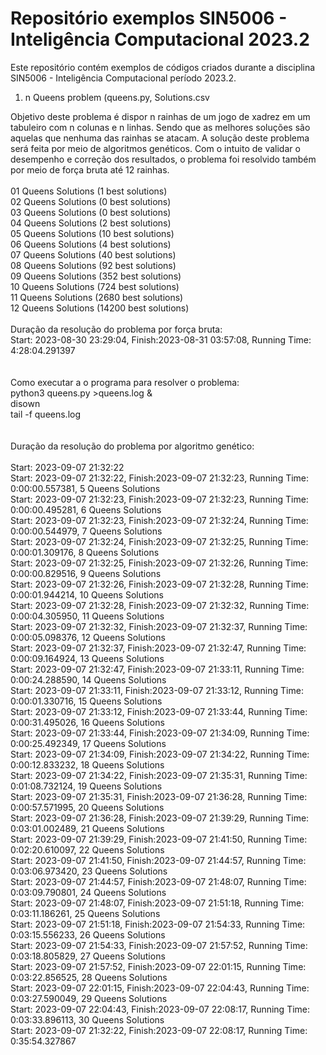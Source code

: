 # Repositório exemplos SIN5006 - Inteligência Computacional 2023.2

Este repositório contém exemplos de códigos criados durante a disciplina SIN5006 - Inteligência Computacional período 2023.2. 

1. n Queens problem (queens.py, Solutions.csv

Objetivo deste problema é dispor n rainhas de um jogo de xadrez em um tabuleiro com n colunas e n linhas. Sendo que as melhores soluções são aquelas que nenhuma das rainhas se atacam.
A solução deste problema será feita por meio de algoritmos genéticos. Com o intuito de validar o desempenho e correção dos resultados, o problema foi resolvido também por meio de força bruta até 12 rainhas. 
<br><br>
  01 Queens Solutions     (1 best solutions)<br>
  02 Queens Solutions     (0 best solutions)<br>
  03 Queens Solutions     (0 best solutions)<br>
  04 Queens Solutions     (2 best solutions)<br>
  05 Queens Solutions    (10 best solutions)<br>
  06 Queens Solutions     (4 best solutions)<br>
  07 Queens Solutions    (40 best solutions)<br>
  08 Queens Solutions    (92 best solutions)<br>
  09 Queens Solutions   (352 best solutions)<br>
  10 Queens Solutions   (724 best solutions)<br>
  11 Queens Solutions  (2680 best solutions)<br>
  12 Queens Solutions (14200 best solutions)<br>
<br>
Duração da resolução do problema por força bruta:<br>
Start: 2023-08-30 23:29:04, Finish:2023-08-31 03:57:08, Running Time: 4:28:04.291397<br>
<br><br>
Como executar a o programa para resolver o problema:<br>
python3 queens.py >queens.log & <br>
disown <br>
tail -f queens.log <br>
<br><br>
Duração da resolução do problema por algoritmo genético:<br><br>
Start: 2023-09-07 21:32:22<br>
Start: 2023-09-07 21:32:22, Finish:2023-09-07 21:32:23, Running Time: 0:00:00.557381, 5 Queens Solutions<br>
Start: 2023-09-07 21:32:23, Finish:2023-09-07 21:32:23, Running Time: 0:00:00.495281, 6 Queens Solutions<br>
Start: 2023-09-07 21:32:23, Finish:2023-09-07 21:32:24, Running Time: 0:00:00.544979, 7 Queens Solutions<br>
Start: 2023-09-07 21:32:24, Finish:2023-09-07 21:32:25, Running Time: 0:00:01.309176, 8 Queens Solutions<br>
Start: 2023-09-07 21:32:25, Finish:2023-09-07 21:32:26, Running Time: 0:00:00.829516, 9 Queens Solutions<br>
Start: 2023-09-07 21:32:26, Finish:2023-09-07 21:32:28, Running Time: 0:00:01.944214, 10 Queens Solutions<br>
Start: 2023-09-07 21:32:28, Finish:2023-09-07 21:32:32, Running Time: 0:00:04.305950, 11 Queens Solutions<br>
Start: 2023-09-07 21:32:32, Finish:2023-09-07 21:32:37, Running Time: 0:00:05.098376, 12 Queens Solutions<br>
Start: 2023-09-07 21:32:37, Finish:2023-09-07 21:32:47, Running Time: 0:00:09.164924, 13 Queens Solutions<br>
Start: 2023-09-07 21:32:47, Finish:2023-09-07 21:33:11, Running Time: 0:00:24.288590, 14 Queens Solutions<br>
Start: 2023-09-07 21:33:11, Finish:2023-09-07 21:33:12, Running Time: 0:00:01.330716, 15 Queens Solutions<br>
Start: 2023-09-07 21:33:12, Finish:2023-09-07 21:33:44, Running Time: 0:00:31.495026, 16 Queens Solutions<br>
Start: 2023-09-07 21:33:44, Finish:2023-09-07 21:34:09, Running Time: 0:00:25.492349, 17 Queens Solutions<br>
Start: 2023-09-07 21:34:09, Finish:2023-09-07 21:34:22, Running Time: 0:00:12.833232, 18 Queens Solutions<br>
Start: 2023-09-07 21:34:22, Finish:2023-09-07 21:35:31, Running Time: 0:01:08.732124, 19 Queens Solutions<br>
Start: 2023-09-07 21:35:31, Finish:2023-09-07 21:36:28, Running Time: 0:00:57.571995, 20 Queens Solutions<br>
Start: 2023-09-07 21:36:28, Finish:2023-09-07 21:39:29, Running Time: 0:03:01.002489, 21 Queens Solutions<br>
Start: 2023-09-07 21:39:29, Finish:2023-09-07 21:41:50, Running Time: 0:02:20.610097, 22 Queens Solutions<br>
Start: 2023-09-07 21:41:50, Finish:2023-09-07 21:44:57, Running Time: 0:03:06.973420, 23 Queens Solutions<br>
Start: 2023-09-07 21:44:57, Finish:2023-09-07 21:48:07, Running Time: 0:03:09.790801, 24 Queens Solutions<br>
Start: 2023-09-07 21:48:07, Finish:2023-09-07 21:51:18, Running Time: 0:03:11.186261, 25 Queens Solutions<br>
Start: 2023-09-07 21:51:18, Finish:2023-09-07 21:54:33, Running Time: 0:03:15.556233, 26 Queens Solutions<br>
Start: 2023-09-07 21:54:33, Finish:2023-09-07 21:57:52, Running Time: 0:03:18.805829, 27 Queens Solutions<br>
Start: 2023-09-07 21:57:52, Finish:2023-09-07 22:01:15, Running Time: 0:03:22.856525, 28 Queens Solutions<br>
Start: 2023-09-07 22:01:15, Finish:2023-09-07 22:04:43, Running Time: 0:03:27.590049, 29 Queens Solutions<br>
Start: 2023-09-07 22:04:43, Finish:2023-09-07 22:08:17, Running Time: 0:03:33.896113, 30 Queens Solutions<br>
Start: 2023-09-07 21:32:22, Finish:2023-09-07 22:08:17, Running Time: 0:35:54.327867<br>
